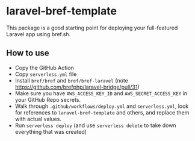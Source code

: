 # laravel-bref-template

This package is a good starting point for deploying your full-featured Laravel app using bref.sh.

## How to use

- Copy the GitHub Action
- Copy `serverless.yml` file
- Install `bref/bref` and `bref/bref-laravel` (note https://github.com/brefphp/laravel-bridge/pull/31)
- Make sure you have `AWS_ACCESS_KEY_ID` and `AWS_SECRET_ACCESS_KEY` in your GitHub Repo secrets.
- Walk through `.github/workflows/deploy.yml` and `serverless.yml`, look for references to `laravel-bref-template` and
  others, and replace them with actual values.
- Run `serverless deploy` (and use `serverless delete` to take down everything that was created)

